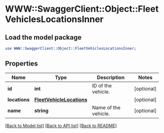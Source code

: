 # WWW::SwaggerClient::Object::FleetVehiclesLocationsInner

## Load the model package
```perl
use WWW::SwaggerClient::Object::FleetVehiclesLocationsInner;
```

## Properties
Name | Type | Description | Notes
------------ | ------------- | ------------- | -------------
**id** | **int** | ID of the vehicle. | [optional] 
**locations** | [**FleetVehicleLocations**](FleetVehicleLocations.md) |  | [optional] 
**name** | **string** | Name of the vehicle. | [optional] 

[[Back to Model list]](../README.md#documentation-for-models) [[Back to API list]](../README.md#documentation-for-api-endpoints) [[Back to README]](../README.md)


